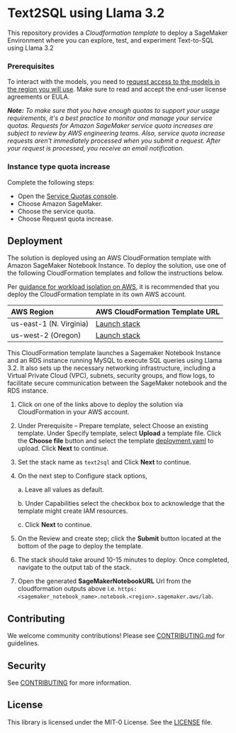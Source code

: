 # Text2SQL using Llama 3.2

This repository provides a *Cloudformation template* to deploy a SageMaker Environment where you can explore, test, and experiment Text-to-SQL using Llama 3.2

### Prerequisites
To interact with the models, you need to [request access to the models in the region you will use](https://console.aws.amazon.com/bedrock/home?#/modelaccess). Make sure to read and accept the end-user license agreements or EULA.

***Note:** To make sure that you have enough quotas to support your usage requirements, it's a best practice to monitor and manage your service quotas. Requests for Amazon SageMaker service quota increases are subject to review by AWS engineering teams. Also, service quota increase requests aren't immediately processed when you submit a request. After your request is processed, you receive an email notification.*

### Instance type quota increase

Complete the following steps:

- Open the [Service Quotas console](https://console.aws.amazon.com/servicequotas/).
- Choose Amazon SageMaker.
- Choose the service quota.
- Choose Request quota increase.

## Deployment

The solution is deployed using an AWS CloudFormation template with Amazon SageMaker Notebook Instance. To deploy the solution, use one of the following CloudFormation templates and follow the instructions below.

Per [guidance for workload isolation on AWS](https://aws.amazon.com/solutions/guidance/workload-isolation-on-aws/), it is recommended that you deploy the CloudFormation template in its own AWS account.

| AWS Region | AWS CloudFormation Template URL |
|:-----------|:----------------------------|
| us-east-1 (N. Virginia) |<a href="https://console.aws.amazon.com/cloudformation/home?region=us-east-1#/stacks/new?stackName=text2sql&templateURL=" target="_blank">Launch stack</a> |
| us-west-2 (Oregon) |<a href="https://console.aws.amazon.com/cloudformation/home?region=us-west-2#/stacks/new?stackName=text2sql&templateURL=" target="_blank">Launch stack</a> |


This CloudFormation template launches a Sagemaker Notebook Instance and an RDS instance running MySQL to execute SQL queries using Llama 3.2. It also sets up the necessary networking infrastructure, including a Virtual Private Cloud (VPC), subnets, security groups, and flow logs, to facilitate secure communication between the SageMaker notebook and the RDS instance.

1. Click on one of the links above to deploy the solution via CloudFormation in your AWS account. 

2. Under Prerequisite – Prepare template, select Choose an existing template. Under Specify template, select **Upload** a template file. Click the **Choose file** button and select the template [deployment.yaml](cloudformation/text2sql-v3.yaml) to upload. Click **Next** to continue.

3. Set the stack name as `text2sql` and Click **Next** to continue.

5. On the next step to Configure stack options, 

    a. Leave all values as default.

    b. Under Capabilities select the checkbox box to acknowledge that the template might create IAM resources.

    c. Click **Next** to continue.

6. On the Review and create step; click the **Submit** button located at the bottom of the page to deploy the template.

7. The stack should take around 10-15 minutes to deploy. Once completed, navigate to the output tab of the stack.

8. Open the generated **SageMakerNotebookURL** Url from the cloudformation outputs above i.e. `https:<sagemaker_notebook_name>.notebook.<region>.sagemaker.aws/lab`. 

## Contributing

We welcome community contributions! Please see [CONTRIBUTING.md](CONTRIBUTING.md) for guidelines.

## Security

See [CONTRIBUTING](CONTRIBUTING.md#security-issue-notifications) for more information.

## License

This library is licensed under the MIT-0 License. See the [LICENSE](LICENSE) file.
